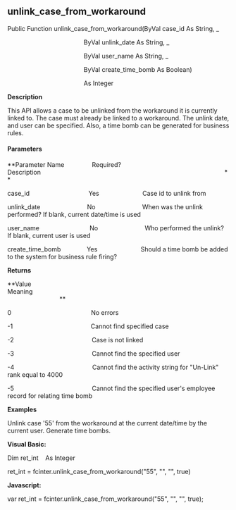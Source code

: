 unlink_case_from_workaround
-----------------------------

Public Function unlink_case_from_workaround(ByVal case_id As String, _

                                            ByVal unlink_date As String, _

                                            ByVal user_name As String, _

                                            ByVal create_time_bomb As Boolean)

                                            As Integer

**Description**

This API allows a case to be unlinked from the workaround it is currently linked to. The case must already be linked to a workaround. The unlink date, and user can be specified. Also, a time bomb can be generated for business rules.

#### Parameters
**Parameter Name                Required?             Description                                                                                                          **

case_id                                  Yes                         Case id to unlink from

unlink_date                           No                           When was the unlink performed? If blank, current date/time is used

user_name                             No                           Who performed the unlink? If blank, current user is used

create_time_bomb               Yes                         Should a time bomb be added to the system for business rule firing?

**Returns**

**Value                                     Meaning                                                                                                                                               **

0                                              No errors

-1                                             Cannot find specified case

-2                                             Case is not linked

-3                                             Cannot find the specified user

-4                                             Cannot find the activity string for "Un-Link" rank equal to 4000

-5                                             Cannot find the specified user's employee record for relating time bomb

**Examples**

 Unlink case '55' from the workaround at the current date/time by the current user. Generate time bombs.

**Visual Basic:**

Dim ret_int    As Integer

ret_int = fcinter.unlink_case_from_workaround("55", "", "", true)

**Javascript:**

var ret_int = fcinter.unlink_case_from_workaround("55", "", "", true);